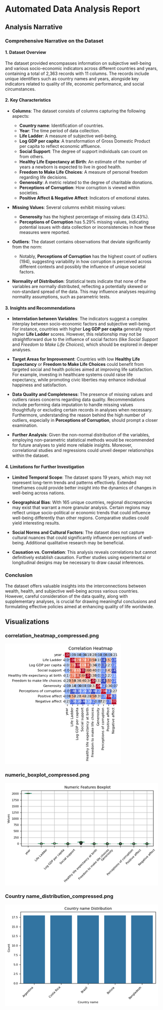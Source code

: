 # Automated Data Analysis Report

## Analysis Narrative

### Comprehensive Narrative on the Dataset

#### 1. Dataset Overview
The dataset provided encompasses information on subjective well-being and various socio-economic indicators across different countries and years, containing a total of 2,363 records with 11 columns. The records include unique identifiers such as country names and years, alongside key indicators related to quality of life, economic performance, and social circumstances.

#### 2. Key Characteristics
- **Columns**: The dataset consists of columns capturing the following aspects:
  - **Country name**: Identification of countries.
  - **Year**: The time period of data collection.
  - **Life Ladder**: A measure of subjective well-being.
  - **Log GDP per capita**: A transformation of Gross Domestic Product per capita to reflect economic affluence.
  - **Social Support**: The degree of support individuals can count on from others.
  - **Healthy Life Expectancy at Birth**: An estimate of the number of years a newborn is expected to live in good health.
  - **Freedom to Make Life Choices**: A measure of personal freedom regarding life decisions.
  - **Generosity**: A metric related to the degree of charitable donations.
  - **Perceptions of Corruption**: How corruption is viewed within societies.
  - **Positive Affect & Negative Affect**: Indicators of emotional states.

- **Missing Values**: Several columns exhibit missing values:
  - **Generosity** has the highest percentage of missing data (3.43%).
  - **Perceptions of Corruption** has 5.29% missing values, indicating potential issues with data collection or inconsistencies in how these measures were reported.
  
- **Outliers**: The dataset contains observations that deviate significantly from the norm:
  - Notably, **Perceptions of Corruption** has the highest count of outliers (194), suggesting variability in how corruption is perceived across different contexts and possibly the influence of unique societal factors.

- **Normality of Distribution**: Statistical tests indicate that none of the variables are normally distributed, reflecting a potentially skewed or non-standard spread of the data. This may influence analyses requiring normality assumptions, such as parametric tests.

#### 3. Insights and Recommendations
- **Interrelation between Variables**: The indicators suggest a complex interplay between socio-economic factors and subjective well-being. For instance, countries with higher **Log GDP per capita** generally report higher **Life Ladder** scores. However, this relationship may not be straightforward due to the influence of social factors (like *Social Support* and *Freedom to Make Life Choices*), which should be explored in deeper analyses.
  
- **Target Areas for Improvement**: Countries with low **Healthy Life Expectancy** or **Freedom to Make Life Choices** could benefit from targeted social and health policies aimed at improving life satisfaction. For example, investing in healthcare systems could raise life expectancy, while promoting civic liberties may enhance individual happiness and satisfaction.

- **Data Quality and Completeness**: The presence of missing values and outliers raises concerns regarding data quality. Recommendations include performing data imputation to handle missing values thoughtfully or excluding certain records in analyses when necessary. Furthermore, understanding the reason behind the high number of outliers, especially in **Perceptions of Corruption**, should prompt a closer examination.

- **Further Analysis**: Given the non-normal distribution of the variables, employing non-parametric statistical methods would be recommended for future analyses to yield more reliable insights. Moreover, correlational studies and regressions could unveil deeper relationships within the dataset.

#### 4. Limitations for Further Investigation
- **Limited Temporal Scope**: The dataset spans 19 years, which may not represent long-term trends and patterns effectively. Extended timeframes could provide better insight into the dynamics of changes in well-being across nations.

- **Geographical Bias**: With 165 unique countries, regional discrepancies may exist that warrant a more granular analysis. Certain regions may reflect unique socio-political or economic trends that could influence well-being differently than other regions. Comparative studies could yield interesting results.

- **Social Norms and Cultural Factors**: The dataset does not capture cultural nuances that could significantly influence perceptions of well-being. Additional qualitative research may be beneficial.

- **Causation vs. Correlation**: This analysis reveals correlations but cannot definitively establish causation. Further studies using experimental or longitudinal designs may be necessary to draw causal inferences.

### Conclusion
The dataset offers valuable insights into the interconnections between wealth, health, and subjective well-being across various countries. However, careful consideration of the data quality, along with supplementary analyses, is crucial for drawing meaningful conclusions and formulating effective policies aimed at enhancing quality of life worldwide.

## Visualizations

### correlation_heatmap_compressed.png
![correlation_heatmap_compressed.png](correlation_heatmap_compressed.png)

### numeric_boxplot_compressed.png
![numeric_boxplot_compressed.png](numeric_boxplot_compressed.png)

### Country name_distribution_compressed.png
![Country name_distribution_compressed.png](Country%20name_distribution_compressed.png)

